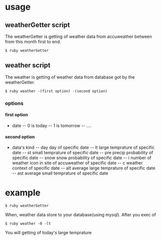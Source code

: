 # usage
## weatherGetter script
The weatherGetter is getting of weather data from accuweather between from this month first to end.
```
$ ruby weatherGetter
```
## weather script
The weather is getting of weather data from database got by the weatherGetter.
```
$ ruby weather -(first option) -(second option)
```
### options
#### first option
- date
-- 0 is today
-- 1 is tomorrow
-- ....
#### second option
- data's kind
-- day   day of specific date
-- lt    large temprature of specific date
-- st    small temprature of specific date
-- pre   precip probability of specific date
-- snow  snow probability of specific date
-- i     number of weather icon in site of accuweather of specific date
-- c     weather context of specific date
-- alt   average large temprature of specific date
-- ast   average small temprature of specific date

# example
```
$ ruby weatherGetter
```
When, weather data store to your database(using mysql).
After you exec of
```
$ ruby weather -0 -lt
```
You will getting of today's large temprature
